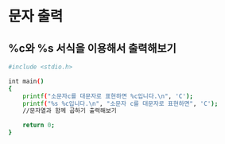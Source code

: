 # 문자 출력

## %c와 %s 서식을 이용해서 출력해보기 

```sh
#include <stdio.h>

int main()
{
	printf("소문자c를 대문자로 표현하면 %c입니다.\n", 'C');
	printf("%s %c입니다.\n", "소문자 c를 대문자로 표현하면", 'C');
	//문자열과 함께 곱하기 출력해보기 

	return 0;
}
```

